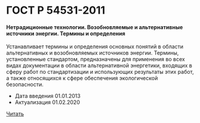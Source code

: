 # ГОСТ Р 54531-2011

#### Нетрадиционные технологии. Возобновляемые и альтернативные источники энергии. Термины и определения

Устанавливает термины и определения основных понятий в области альтернативных и возобновляемых источников энергии. Термины, установленные стандартом, предназначены для применения во всех видах документации в области альтернативной энергетики, входящих в сферу работ по стандартизации и использующих результаты этих работ, а также относящихся к сфере обеспечения экологической безопасности.

- Дата введения	01.01.2013
- Актуализация	01.02.2020

<a href="~/files/54531-2011.pdf" onclick="openPdf('54531-2011.pdf', 'application/pdf');">Читать</a>